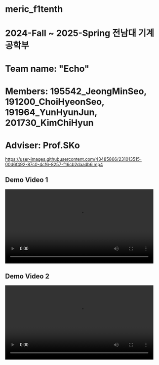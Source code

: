 # meric_f1tenth
# 2024-Fall ~ 2025-Spring 전남대 기계공학부
# Team name: "Echo"
# Members: 195542_JeongMinSeo, 191200_ChoiHyeonSeo, 191964_YunHyunJun, 201730_KimChiHyun
# Adviser: Prof.SKo


https://user-images.githubusercontent.com/43485866/231013515-00d6f492-87c0-4cf6-8257-f16cb2daadb6.mp4

## Demo Video 1
<video width="480" controls>
  <source src="videos/video1.mp4" type="video/mp4">
  Your browser does not support the video tag.
</video>

## Demo Video 2
<video width="480" controls>
  <source src="videos/video.mp4" type="video/mp4">
</video>
